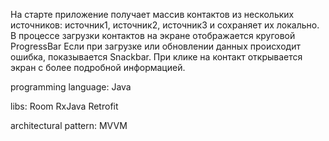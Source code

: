 На старте приложение получает массив контактов из нескольких источников: источник1, источник2, источник3 и сохраняет их локально.
В процессе загрузки контактов на экране отображается круговой ProgressBar
Если при загрузке или обновлении данных происходит ошибка, показывается Snackbar.
При клике на контакт открывается экран с более подробной информацией.

programming language:
Java

libs:
Room
RxJava
Retrofit

architectural pattern:
MVVM
